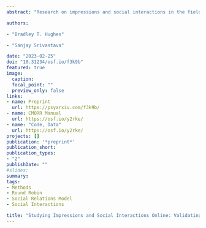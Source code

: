 ```yaml
---
abstract: "Research on impressions and social interactions in the field of psychology have predominately used artificial stimuli and convenience samples of undergraduates. In the present work, we introduce and validate a new experimental method, the Computer Mediated Online Round Robin (CMORR), with the aim of providing researchers a new tool to extend the study of interpersonal phenomena to new and more diverse populations. We describe the new method in detail and provide guidance for future CMORR studies. To determine if impressions formed during online interactions in virtual rooms are comparable to those formed during in-person interactions, we collected CMORR data from an undergraduate sample (N = 171) and compared the structure and accuracy of Big Five personality trait impressions to both an in-person study with the same population (N = 225), and meta-analytic estimates from the literature. The results showed similarity in the structure and accuracy of impressions, supporting the validity of using CMORR to study interpersonal perceptions."

authors:

- "Bradley T. Hughes"

- "Sanjay Srivastava"

date: "2023-02-25"
doi: "10.31234/osf.io/f3k9b"
featured: true
image:
  caption: 
  focal_point: ""
  preview_only: false
links:
- name: Preprint
  url: https://psyarxiv.com/f3k9b/
- name: CMORR Manual 
  url: https://osf.io/y2rke/
- name: "Code, Data"
  url: https://osf.io/y2rke/
projects: []
publication: '*preprint*'
publication_short:
publication_types:
- "2"
publishDate: ""
#slides: 
summary: 
tags:
- Methods
- Round Robin
- Social Relations Model
- Social Interactions

title: "Studying Impressions and Social Interactions Online: Validating the Computer Mediated Online Round Robin (CMORR)"
---
```

